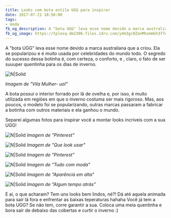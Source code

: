```yaml
---
title: Looks com bota estilo UGG para inspirar 
date: 2017-07-21 18:50:00
tags:  
- moda
fb_og_description: A "bota UGG" leva esse nome devido a marca australiana que a criou. Ela se popularizou e é muito usada por celebridades do mundo todo. O segredo do sucesso dessa botinha é, com certeza, o conforto, e , claro, o fato de ser suuuper quentinha para os dias de inverno.
fb_og_image: https://tplesq-dm2306.files.1drv.com/y4m3gc8ZanMhxmmkh377eH2jZ2opKm-n-2cxxChP7nb9tYwJVM8FGCQu2dN65UGIj5hEFDfTZPqpiBjwzw5y2Y89VLkfDT4ZZ6yLg1fOTfJCaXfwE0rBDKSMYAKeQ-cc73pY5IsnQNfuhc50kfHZepHTCLBayG2C5kuGD3qSdeZzUsJX9qFZsQ9ezTZZCL-vevLDwxSaDyeI23tfJs80NU9kg?width=570&height=379&cropmode=none
---
```

A "bota UGG" leva esse nome devido a marca australiana que a criou.
Ela se popularizou e é muito usada por celebridades do mundo todo.
O segredo do sucesso dessa botinha é, com certeza, o conforto, e , claro, o fato de ser suuuper quentinha para os dias de inverno.

![N|Solid](https://tplesq-dm2306.files.1drv.com/y4m3gc8ZanMhxmmkh377eH2jZ2opKm-n-2cxxChP7nb9tYwJVM8FGCQu2dN65UGIj5hEFDfTZPqpiBjwzw5y2Y89VLkfDT4ZZ6yLg1fOTfJCaXfwE0rBDKSMYAKeQ-cc73pY5IsnQNfuhc50kfHZepHTCLBayG2C5kuGD3qSdeZzUsJX9qFZsQ9ezTZZCL-vevLDwxSaDyeI23tfJs80NU9kg?width=570&height=379&cropmode=none)
<!-- more -->
*Imagem de "Vila Mulher- uol"*

 A bota possui o interior forrado por lã de ovelha e, por isso, é muito utilizada em regiões em que o inverno costuma ser mais rigoroso.
 Mas, aos poucos, o modelo foi se popularizando, outras marcas passaram a fabricar a botinha com outros materiais e ela ganhou o mundo.
 
 Separei algumas fotos para inspirar você a montar looks incríveis com a sua UGG!
 
 ![N|Solid](https://tpmb4q-dm2306.files.1drv.com/y4muEUeAfly319xugXAN3Lfg_EnjYSaVoNR-fmwLmrIGwtFBUXS4dKTabjJ8j7SGZkWqYPDg6JG3Q6eJuVuLlZwvp2OT5b8zgX_si_Pwc4O30PONxuMokBjK5lpdyzd32SHNjFn_I9eI0nSx0zUpw-1juQWFNXWUHvx1pHDkofu9sqjkBGrg7MBD_vrzpj_dm5rY-o1zJ92aDYxfuARXv4TbA?width=439&height=660&cropmode=none)
 *Imagem de "Pinterest"*
  
  ![N|Solid](https://tpntsw-dm2306.files.1drv.com/y4mVFdX08LHYRIf66a-2i8JXPZXCRS5jY2ZKv2sm4lpps_70ttvFmZclVyTJWvvwVS02c1GlCKs5iFqwgCZHqF6GIA184iZSYj2O2COel-VFlLRFGnh7d7ABApLQ7tiDPpusyF9pX-poRjZXoRgTW5Rp3XQC8WrwwlCFqAt3-LXXAJ6vBW8ZqnFGyGa5NNoytaOL6aZZRmjyVu-PmqUfxZpbw?width=490&height=660&cropmode=none)
  *Imagem de "Que look usar"*
  
  
   ![N|Solid](https://tpmwgw-dm2306.files.1drv.com/y4meSfZN1cb8p1rgmsx74IxyvcXLJqeJ4qTel-BD1lfCQNhmeqt0F3iN3kI3fqZChQJ_sQ733_4cdUkmui0c1K8n4zRGhp28xD17umamYQMczaE_ps2Jy1X28ZCx9D5lkuhjtTFyQ5zNY7ghh0bUaBbvO-JrxeCftMfof3M3rl3Dr5YzaD5g5uyIlB-FwUz6iydQNS8TET5BJk6SRmEhKrTMg?width=419&height=629&cropmode=none)
   *Imagem de "Pinterest"*

  ![N|Solid](https://tpllpa-dm2306.files.1drv.com/y4mErKq9VxGws2BIACBQWaWXqc-4bbITEH8fILqL5-r70ogP_LbbBOL6KVxLyNrFLzuug-TcXHRJXOgXp1c9f8Mqsq9tbQn0FYgo6NC5DNIk-MC1d5AftFsldfccuR5_pTBtXCwbnScWrkBpkjsF87RS8yNaiGevLyK7P3gvffK0dhXBmGnsuoI53QfThHXEQ-wk2w29kAUbVESMJHrcGMzIw?width=427&height=638&cropmode=none)
  *Imagem de "Tudo com moda"*
  
![N|Solid](https://thtt9w-dm2306.files.1drv.com/y4mTX5uaGDlkqstngJwqZC4b8Iop07c1DZ39me7gUdShgiJ7E9gBEdb4pejebMha7P8zCtV9cWYRWCd3jHea7cJgcKlVb8ZE0SAjSpEGvLq8aGOoSAwhS0b-w4T6sjOLysPYcB-fNVAlH4-kGYaDzOOXxlRnTF1FVZ7okVNB94Ls2HcYstdSGCpicMOSTlSDAtr_9BnZMpPpJg3mSkB1FUAsA?width=660&height=660&cropmode=none)
*Imagem de "Aparência em alta"*

![N|Solid](https://thq4gw-dm2306.files.1drv.com/y4mr8XFJgMxRbIqD3slTIAk9LiPJUmKj6xvmVbm1ZXFuZzgz3IboQ3qznB4taan5vMYg0392282NPCVEkH-t45S2mY8jW2GOdetvNJua0sYTtMEUevUIWVNDijUhiU0xUKP6Hnnu28a6CJ3J5-gSvhpa5jzH_eoHfamRvEb07XnVrsvC4A6VKgCWxcMgvGlX-qZlehypADFDWZUZe4K28X0uw?width=660&height=392&cropmode=none)
*Imagem de "Algum tempo atrás"*

E aí, o que acharam? Tem uns looks bem lindos, né?! Dá até aquela animada para sair lá fora e enfrentar as baixas teperaturas hahaha
Você já tem a bota UGG? Se não tem, corre garantir a sua. Coloca uma meia quentinha e bora sair de debaixo das cobertas e curtir o inverno :)
